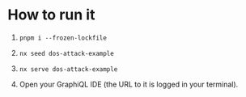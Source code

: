 # How to run it

1. ```shell
   pnpm i --frozen-lockfile
   ```
2. ```shell
   nx seed dos-attack-example
   ```
3. ```shell
   nx serve dos-attack-example
   ```
4. Open your GraphiQL IDE (the URL to it is logged in your terminal).
